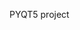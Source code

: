 <!--
 * @Author: your name
 * @Date: 2022-04-17 23:39:02
 * @LastEditTime: 2022-04-17 23:39:55
 * @LastEditors: your name
 * @Description: In User Settings Edit
 * @FilePath: \pyqt5\README.md
-->
PYQT5 project